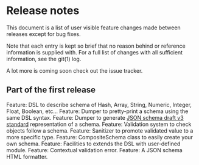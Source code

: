 # Release notes

This document is a list of user visible feature changes made between
releases except for bug fixes.

Note that each entry is kept so brief that no reason behind or
reference information is supplied with.  For a full list of changes
with all sufficient information, see the git(1) log.

A lot more is coming soon check out the issue tracker.

## Part of the first release

Feature: DSL to describe schema of Hash, Array, String, Numeric, Integer, Float, Boolean, etc...
Feature: Dumper to pretty-print a schema using the same DSL syntax.
Feature: Dumper to generate [JSON schema draft v3 standard](http://tools.ietf.org/id/draft-zyp-json-schema-03.html) representation of a schema.
Feature: Validation system to check objects follow a schema.
Feature: Sanitizer to promote validated value to a more specific type.
Feature: CompositeSchema class to easily create your own schema.
Feature: Facilities to extends the DSL with user-defined module.
Feature: Contextual validation error.
Feature: A JSON schema HTML formatter.
